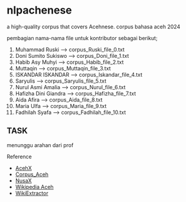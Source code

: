 # nlpachenese
a high-quality corpus that covers Acehnese. 
corpus bahasa aceh 2024

pembagian nama-nama file untuk kontributor sebagai berikut;
1. Muhammad Ruski --> corpus_Ruski_file_0.txt
2. Doni Sumito Sukiswo --> corpus_Doni_file_1.txt
3. Habib Asy Muhyi --> corpus_Habib_file_2.txt
4. Muttaqin --> corpus_Muttaqin_file_3.txt
5. ISKANDAR ISKANDAR --> corpus_Iskandar_file_4.txt
6. Saryulis  --> corpus_Saryulis_file_5.txt
7. Nurul Asmi Amalia --> corpus_Nurul_file_6.txt
8. Hafizha Dini Giandra --> corpus_Hafizha_file_7.txt
9. Aida Afira --> corpus_Aida_file_8.txt
10. Maria Ulfa --> corpus_Maria_file_9.txt
11. Fadhilah Syafa --> corpus_Fadhilah_file_10.txt

## TASK
menunggu arahan dari prof

Reference
- [AcehX](https://github.com/acehnlu/AcehX)
- [Corpus_Aceh](https://github.com/zaklabs/Corpus_Aceh)
- [NusaX](https://github.com/IndoNLP/nusax)
- [Wikipedia Aceh](https://ace.wikipedia.org/)
- [WikiExtractor](https://github.com/attardi/wikiextractor)
